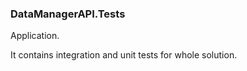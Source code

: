 ﻿### DataManagerAPI.Tests

Application.

It contains integration and unit tests for whole solution.
